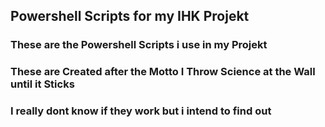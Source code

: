 ## Powershell Scripts for my IHK Projekt

### These are the Powershell Scripts i use in my Projekt 

### These are Created after the Motto I Throw Science at the Wall until it Sticks 
### I really dont know if they work but i intend to find out

